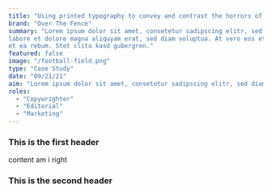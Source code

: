 ```yaml
---
title: "Using printed typography to convey and contrast the horrors of the Vietnam War and Woodstock"
brand: "Over The Fence"
summary: "Lorem ipsum dolor sit amet, consetetur sadipscing elitr, sed diam nonumy eirmod tempor invidunt ut 
labore et dolore magna aliquyam erat, sed diam voluptua. At vero eos et accusam et justo duo dolores 
et ea rebum. Stet clita kasd gubergren."
featured: false
image: "/football-field.png"
type: "Case Study"
date: "09/21/21"
aim: "Lorem ipsum dolor sit amet, consetetur sadipscing elitr, sed diam nonumy eirmod tempor invidunt ut labore et dolore magna aliquyam erat, sed diam voluptua. At vero eos et accusam et justo duo dolores et ea rebum. Stet clita kasd gubergren."
roles:
  - "Copywrighter"
  - "Editorial"
  - "Marketing"
---
```


### This is the first header

content am i right

### This is the second header
